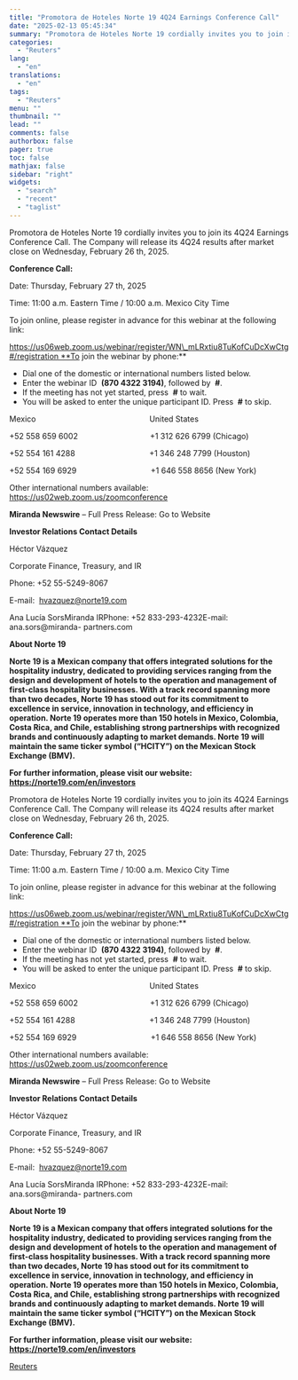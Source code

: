 ```yaml
---
title: "Promotora de Hoteles Norte 19 4Q24 Earnings Conference Call"
date: "2025-02-13 05:45:34"
summary: "Promotora de Hoteles Norte 19 cordially invites you to join its 4Q24 Earnings Conference Call. The Company will release its 4Q24 results after market close on Wednesday, February 26 th, 2025.Conference Call:Date: Thursday, February 27 th, 2025Time: 11:00 a.m. Eastern Time / 10:00 a.m. Mexico City TimeTo join online, please..."
categories:
  - "Reuters"
lang:
  - "en"
translations:
  - "en"
tags:
  - "Reuters"
menu: ""
thumbnail: ""
lead: ""
comments: false
authorbox: false
pager: true
toc: false
mathjax: false
sidebar: "right"
widgets:
  - "search"
  - "recent"
  - "taglist"
---
```


Promotora de Hoteles Norte 19 cordially invites you to join its 4Q24 Earnings Conference Call. The Company will release its 4Q24 results after market close on Wednesday, February 26 th, 2025.

**Conference Call:**

Date: Thursday, February 27 th, 2025

Time: 11:00 a.m. Eastern Time / 10:00 a.m. Mexico City Time

To join online, please register in advance for this webinar at the following link:

https://us06web.zoom.us/webinar/register/WN\_mLRxtiu8TuKofCuDcXwCtg#/registration **To join the webinar by phone:**

* Dial one of the domestic or international numbers listed below.
* Enter the webinar ID  **(870 4322 3194)**, followed by  **#**.
* If the meeting has not yet started, press  **#** to wait.
* You will be asked to enter the unique participant ID. Press  **#** to skip.

Mexico                                                    United States

+52 558 659 6002                                 +1 312 626 6799 (Chicago)

+52 554 161 4288                                  +1 346 248 7799 (Houston)

+52 554 169 6929                                  +1 646 558 8656 (New York)

Other international numbers available:  https://us02web.zoom.us/zoomconference

**Miranda Newswire** – Full Press Release: Go to Website

**Investor Relations Contact Details**

Héctor Vázquez

Corporate Finance, Treasury, and IR

Phone: +52 55-5249-8067

E-mail:  hvazquez@norte19.com

Ana Lucía SorsMiranda IRPhone: +52 833-293-4232E-mail:  ana.sors@miranda- partners.com

****About Norte 19****

**Norte 19 is a Mexican company that offers integrated solutions for the hospitality industry, dedicated to providing services ranging from the design and development of hotels to the operation and management of first-class hospitality businesses. With a track record spanning more than two decades, Norte 19 has stood out for its commitment to excellence in service, innovation in technology, and efficiency in operation. Norte 19 operates more than 150 hotels in Mexico, Colombia, Costa Rica, and Chile, establishing strong partnerships with recognized brands and continuously adapting to market demands. Norte 19 will maintain the same ticker symbol (“HCITY”) on the Mexican Stock Exchange (BMV).**

**For further information, please visit our website:  https://norte19.com/en/investors**

Promotora de Hoteles Norte 19 cordially invites you to join its 4Q24 Earnings Conference Call. The Company will release its 4Q24 results after market close on Wednesday, February 26 th, 2025.

**Conference Call:**

Date: Thursday, February 27 th, 2025

Time: 11:00 a.m. Eastern Time / 10:00 a.m. Mexico City Time

To join online, please register in advance for this webinar at the following link:

https://us06web.zoom.us/webinar/register/WN\_mLRxtiu8TuKofCuDcXwCtg#/registration **To join the webinar by phone:**

* Dial one of the domestic or international numbers listed below.
* Enter the webinar ID  **(870 4322 3194)**, followed by  **#**.
* If the meeting has not yet started, press  **#** to wait.
* You will be asked to enter the unique participant ID. Press  **#** to skip.

Mexico                                                    United States

+52 558 659 6002                                 +1 312 626 6799 (Chicago)

+52 554 161 4288                                  +1 346 248 7799 (Houston)

+52 554 169 6929                                  +1 646 558 8656 (New York)

Other international numbers available:  https://us02web.zoom.us/zoomconference

**Miranda Newswire** – Full Press Release: Go to Website

**Investor Relations Contact Details**

Héctor Vázquez

Corporate Finance, Treasury, and IR

Phone: +52 55-5249-8067

E-mail:  hvazquez@norte19.com

Ana Lucía SorsMiranda IRPhone: +52 833-293-4232E-mail:  ana.sors@miranda- partners.com

****About Norte 19****

**Norte 19 is a Mexican company that offers integrated solutions for the hospitality industry, dedicated to providing services ranging from the design and development of hotels to the operation and management of first-class hospitality businesses. With a track record spanning more than two decades, Norte 19 has stood out for its commitment to excellence in service, innovation in technology, and efficiency in operation. Norte 19 operates more than 150 hotels in Mexico, Colombia, Costa Rica, and Chile, establishing strong partnerships with recognized brands and continuously adapting to market demands. Norte 19 will maintain the same ticker symbol (“HCITY”) on the Mexican Stock Exchange (BMV).**

**For further information, please visit our website:  https://norte19.com/en/investors**

[Reuters](https://www.tradingview.com/news/reuters.com,2025-02-12:newsml_MNP733fdx:0-promotora-de-hoteles-norte-19-4q24-earnings-conference-call/)
